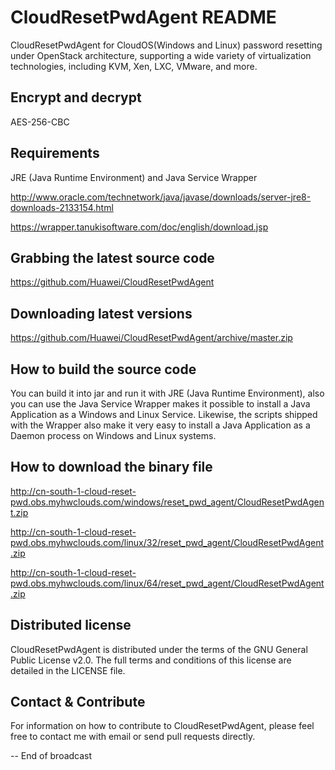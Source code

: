 # CloudResetPwdAgent README

CloudResetPwdAgent for CloudOS(Windows and Linux) password resetting under OpenStack architecture, supporting a wide variety of virtualization technologies, including KVM, Xen, LXC, VMware, and more. 

Encrypt and decrypt
-------------------

AES-256-CBC

Requirements
------------

JRE (Java Runtime Environment) and Java Service Wrapper

http://www.oracle.com/technetwork/java/javase/downloads/server-jre8-downloads-2133154.html

https://wrapper.tanukisoftware.com/doc/english/download.jsp


Grabbing the latest source code
-------------------------------

https://github.com/Huawei/CloudResetPwdAgent

Downloading latest versions
---------------------------

https://github.com/Huawei/CloudResetPwdAgent/archive/master.zip

How to build the source code
----------------------------

You can build it into jar and run it with JRE (Java Runtime Environment), also you can use the Java Service Wrapper makes it possible to install a Java Application as a Windows and Linux Service. Likewise, the scripts shipped with the Wrapper also make it very easy to install a Java Application as a Daemon process on Windows and Linux systems.

How to download the binary file
-------------------------------

http://cn-south-1-cloud-reset-pwd.obs.myhwclouds.com/windows/reset_pwd_agent/CloudResetPwdAgent.zip

http://cn-south-1-cloud-reset-pwd.obs.myhwclouds.com/linux/32/reset_pwd_agent/CloudResetPwdAgent.zip

http://cn-south-1-cloud-reset-pwd.obs.myhwclouds.com/linux/64/reset_pwd_agent/CloudResetPwdAgent.zip

Distributed license
-------------------

CloudResetPwdAgent is distributed under the terms of the GNU General Public License v2.0. The full terms and conditions of this license are detailed in the LICENSE file.

Contact & Contribute
--------------------

For information on how to contribute to CloudResetPwdAgent, please feel free to contact me with email or send pull requests directly.

-- End of broadcast
